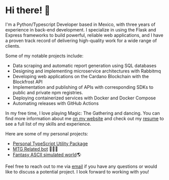 # Hi there! 👋
I'm a Python/Typescript Developer based in Mexico, with three years of experience in back-end development. I specialize in using the Flask and Express frameworks to build powerful, reliable web applications, and I have a proven track record of delivering high-quality work for a wide range of clients.

Some of my notable projects include:

- Data scraping and automatic report generation using SQL databases
- Designing and implementing microservice architectures with Rabbitmq
- Developing web applications on the Cardano Blockchain with the Blockfrost API
- Implementation and publishing of APIs with corresponding SDKs to public and private npm registries.
- Deploying containerized services with Docker and Docker Compose
- Automating releases with GitHub Actions

In my free time, I love playing Magic: The Gathering and dancing. You can find more information about me [on my website](https://santiagotorres.online/) and check out my [resume](https://santiagotorres.online/curriculum) to see a full list of my skills and experience.

Here are some of my personal projects:

- [Personal TypeScript Utility Package](https://github.com/santiagoziel/service-utils)
- [MTG Related bot](https://github.com/santiagoziel/MTGLandCalculator) 🧙🏼‍♂️
- [Fantasy ASCII simulated world](https://github.com/santiagoziel/MTGLandCalculator)🌎

Feel free to reach out to me via [email](mailto:work@santiagotorres.online) if you have any questions or would like to discuss a potential project. I look forward to working with you!

